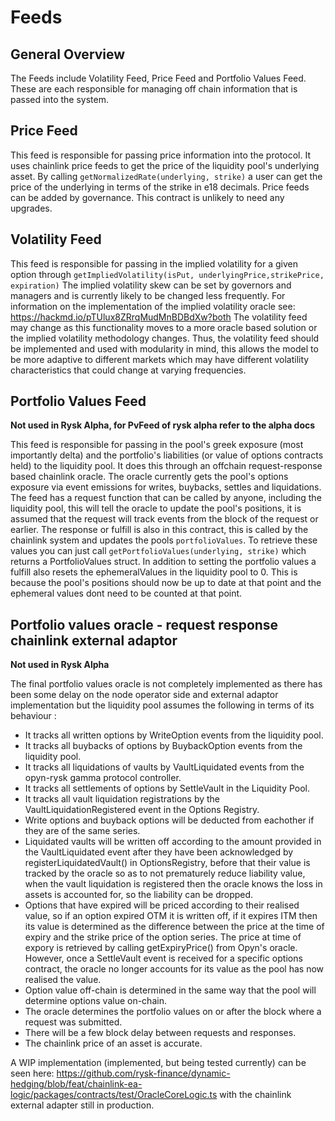 # Feeds

## General Overview

The Feeds include Volatility Feed, Price Feed and Portfolio Values Feed. These are each responsible for managing off chain information that is passed into the system.

## Price Feed

This feed is responsible for passing price information into the protocol. It uses chainlink price feeds to get the price of the liquidity pool's underlying asset. By calling ```getNormalizedRate(underlying, strike)``` a user can get the price of the underlying in terms of the strike in e18 decimals. Price feeds can be added by governance. This contract is unlikely to need any upgrades.

## Volatility Feed

This feed is responsible for passing in the implied volatility for a given option through ```getImpliedVolatility(isPut, underlyingPrice,strikePrice, expiration)``` The implied volatility skew can be set by governors and managers and is currently likely to be changed less frequently. For information on the implementation of the implied volatility oracle see: https://hackmd.io/pTUlux8ZRrqMudMnBDBdXw?both
The volatility feed may change as this functionality moves to a more oracle based solution or the implied volatility methodology changes. Thus, the volatility feed should be implemented and used with modularity in mind, this allows the model to be more adaptive to different markets which may have different volatility characteristics that could change at varying frequencies.

## Portfolio Values Feed

**Not used in Rysk Alpha, for PvFeed of rysk alpha refer to the alpha docs**

This feed is responsible for passing in the pool's greek exposure (most importantly delta) and the portfolio's liabilities (or value of options contracts held) to the liquidity pool. It does this through an offchain request-response based chainlink oracle. The oracle currently gets the pool's options exposure via event emissions for writes, buybacks, settles and liquidations. The feed has a request function that can be called by anyone, including the liquidity pool, this will tell the oracle to update the pool's positions, it is assumed that the request will track events from the block of the request or earlier. The response or fulfill is also in this contract, this is called by the chainlink system and updates the pools ```portfolioValues```. To retrieve these values you can just call ```getPortfolioValues(underlying, strike)``` which returns a PortfolioValues struct. In addition to setting the portfolio values a fulfill also resets the ephemeralValues in the liquidity pool to 0. This is because the pool's positions should now be up to date at that point and the ephemeral values dont need to be counted at that point.

## Portfolio values oracle - request response chainlink external adaptor

**Not used in Rysk Alpha**

The final portfolio values oracle is not completely implemented as there has been some delay on the node operator side and external adaptor implementation but the liquidity pool assumes the following in terms of its behaviour :

- It tracks all written options by WriteOption events from the liquidity pool.
- It tracks all buybacks of options by BuybackOption events from the liquidity pool.
- It tracks all liquidations of vaults by VaultLiquidated events from the opyn-rysk gamma protocol controller.
- It tracks all settlements of options by SettleVault in the Liquidity Pool.
- It tracks all vault liquidation registrations by the VaultLiquidationRegistered event in the Options Registry.
- Write options and buyback options will be deducted from eachother if they are of the same series.
- Liquidated vaults will be written off according to the amount provided in the VaultLiquidated event after they have been acknowledged by registerLiquidatedVault() in OptionsRegistry, before that their value is tracked by the oracle so as to not prematurely reduce liability value, when the vault liquidation is registered then the oracle knows the loss in assets is accounted for, so the liability can be dropped.
- Options that have expired will be priced according to their realised value, so if an option expired OTM it is written off, if it expires ITM then its value is determined as the difference between the price at the time of expiry and the strike price of the option series. The price at time of expory is retrieved by calling getExpiryPrice() from Opyn's oracle. However, once a SettleVault event is received for a specific options contract, the oracle no longer accounts for its value as the pool has now realised the value.
- Option value off-chain is determined in the same way that the pool will determine options value on-chain.
- The oracle determines the portfolio values on or after the block where a request was submitted.
- There will be a few block delay between requests and responses.
- The chainlink price of an asset is accurate.

A WIP implementation (implemented, but being tested currently) can be seen here: https://github.com/rysk-finance/dynamic-hedging/blob/feat/chainlink-ea-logic/packages/contracts/test/OracleCoreLogic.ts with the chainlink external adapter still in production.